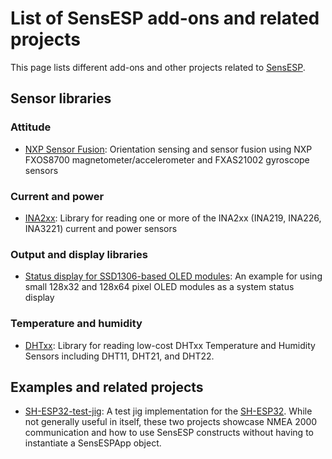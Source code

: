 # List of SensESP add-ons and related projects

This page lists different add-ons and other projects related to [SensESP](https://github.com/SignalK/SensESP).

## Sensor libraries

### Attitude

- [NXP Sensor Fusion](https://github.com/BjarneBitscrambler/OrientationSensorFusion-ESP): Orientation sensing and sensor fusion using NXP FXOS8700 magnetometer/accelerometer and FXAS21002 gyroscope sensors

### Current and power

- [INA2xx](https://github.com/SensESP/INA2xx): Library for reading one or more of the INA2xx (INA219, INA226, INA3221) current and power sensors

### Output and display libraries

- [Status display for SSD1306-based OLED modules](https://github.com/mairas/SensESPStatusDisplay): An example for using small 128x32 and 128x64 pixel OLED modules as a system status display

### Temperature and humidity

- [DHTxx](https://github.com/SensESP/DHTxx): Library for reading low-cost DHTxx Temperature and Humidity Sensors including DHT11, DHT21, and DHT22.

## Examples and related projects

- [SH-ESP32-test-jig](https://github.com/hatlabs/SH-ESP32-test-jig): A test jig implementation for the [SH-ESP32](https://hatlabs.github.io/sh-esp32/). While not generally useful in itself, these two projects showcase NMEA 2000 communication and how to use SensESP constructs without having to instantiate a SensESPApp object.
